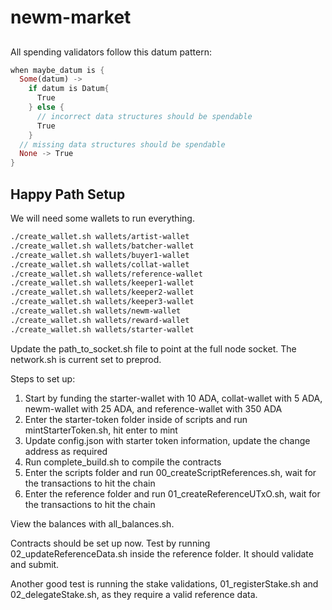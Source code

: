 # newm-market

##

All spending validators follow this datum pattern:

```rust
when maybe_datum is {
  Some(datum) ->
    if datum is Datum{
      True
    } else {
      // incorrect data structures should be spendable
      True
    }
  // missing data structures should be spendable
  None -> True
}
```

## Happy Path Setup

We will need some wallets to run everything.

```bash
./create_wallet.sh wallets/artist-wallet
./create_wallet.sh wallets/batcher-wallet
./create_wallet.sh wallets/buyer1-wallet
./create_wallet.sh wallets/collat-wallet
./create_wallet.sh wallets/reference-wallet
./create_wallet.sh wallets/keeper1-wallet
./create_wallet.sh wallets/keeper2-wallet
./create_wallet.sh wallets/keeper3-wallet
./create_wallet.sh wallets/newm-wallet
./create_wallet.sh wallets/reward-wallet
./create_wallet.sh wallets/starter-wallet
```

Update the path_to_socket.sh file to point at the full node socket. The network.sh is current set to preprod.

Steps to set up:

1. Start by funding the starter-wallet with 10 ADA, collat-wallet with 5 ADA, newm-wallet with 25 ADA, and reference-wallet with 350 ADA
2. Enter the starter-token folder inside of scripts and run mintStarterToken.sh, hit enter to mint
3. Update config.json with starter token information, update the change address as required
4. Run complete_build.sh to compile the contracts
5. Enter the scripts folder and run 00_createScriptReferences.sh, wait for the transactions to hit the chain
6. Enter the reference folder and run 01_createReferenceUTxO.sh, wait for the transactions to hit the chain

View the balances with all_balances.sh. 

Contracts should be set up now. Test by running 02_updateReferenceData.sh inside the reference folder. It should validate and submit. 

Another good test is running the stake validations, 01_registerStake.sh and 02_delegateStake.sh, as they require a valid reference data.
